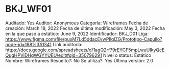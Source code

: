 # BKJ_WF01

Auditado: Yes
Auditor: Anonymous
Categoría: Wireframes
Fecha de creación: March 18, 2022
Fecha de última modificación: May 3, 2022
Fecha en la que pasó a estático: June 9, 2022
Identificador: BKJ_D01
Liga: https://www.figma.com/file/puxM7Ld5ddacEvwPIlqlZG/Prototipo-Capullo?node-id=188%3A1341
Link auditoría: https://docs.google.com/spreadsheets/d/1agQ2rf79rEYCF5mpLwuUIkyQcEQugHPViDHgWGYYUEU/edit#gid=350796291
Nivel o status: Estático
Nombre: Wireframes
Resuelto?: No
Se utiliza?: Yes
Última versión: 2.0
